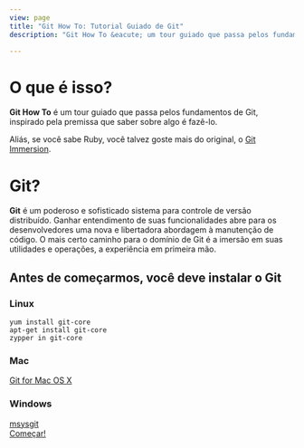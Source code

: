 ```yaml
---
view: page
title: "Git How To: Tutorial Guiado de Git"
description: "Git How To &eacute; um tour guiado que passa pelos fundamentos de Git, inspirado pela premissa que saber sobre algo &eacute; faz&ecirc;-lo. O mais certo caminho para o dom&iacute;nio de Git &eacute; a imers&atilde;o em suas utilidades e opera&ccedil;&otilde;es, a experi&ecirc;ncia em primeira m&atilde;o."

---
```


<div class="row">
<div class="col-sm-6">
<h1 class="title-big">O que &eacute; isso?</h1>

<p><b class="inline">Git How To</b> &eacute; um tour guiado que passa pelos fundamentos de Git, inspirado pela premissa que saber sobre algo &eacute; faz&ecirc;-lo.</p>
<p>Ali&aacute;s, se voc&ecirc; sabe Ruby, voc&ecirc; talvez goste mais do original, o <a href="http://gitimmersion.com/">Git Immersion</a>.</p>
</div>
<div class="col-sm-6">
<h1 class="title-big">Git?</h1>

<p class=""><b class="inline">Git</b> &eacute; um poderoso e sofisticado sistema para controle de vers&atilde;o distribu&iacute;do. Ganhar entendimento de suas funcionalidades abre para os desenvolvedores uma nova e libertadora abordagem &agrave; manuten&ccedil;&atilde;o de c&oacute;digo. O mais certo caminho para o dom&iacute;nio de Git &eacute; a imers&atilde;o em suas utilidades e opera&ccedil;&otilde;es, a experi&ecirc;ncia em primeira m&atilde;o.</p>
</div>
</div>



## Antes de come&ccedil;armos, voc&ecirc; deve instalar o Git

<div class="row">
<div class="col-sm-4">
<h3><i class="fa fa-linux"></i> Linux</h3>
<code>yum install git-core</code><br/>
<code>apt-get install git-core</code><br/>
<code>zypper in git-core</code>
</div>


<div class="col-sm-4">
<h3><i class="fa fa-apple"></i> Mac</h3>
<a href="http://git-scm.com/download/mac">Git for Mac OS X</a>
</div>

<div class="col-sm-4">
<h3><i class="fa fa-windows"></i> Windows</h3>
<a href="http://msysgit.github.io/">msysgit</a>
</div>

</div>

<div class="row go-block">
  <div class="col-xs-12 col-sm-6 col-md-4">
    <a class="btn btn-hg btn-primary go" href="/pt-BR/setup"><i class="fa fa-flag"></i> Come&ccedil;ar!</a>
  </div>
  
  <div class="col-xs-12 col-sm-6 col-md-8">
    <div class="carbon-index">
        <script async type="text/javascript" src="//cdn.carbonads.com/carbon.js?zoneid=1673&serve=C6AILKT&placement=githowtocom" id="_carbonads_js"></script>
    </div>
  </div>
</div>

